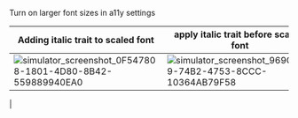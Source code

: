 Turn on larger font sizes in a11y settings

| Adding italic trait to scaled font | apply italic trait before scaling font | 
| ---------------------- | ------------- |
|![simulator_screenshot_0F547808-1801-4D80-8B42-559889940EA0](https://github.com/user-attachments/assets/baacfe4e-2396-493d-9bd3-d5b82e9a8cbe) | ![simulator_screenshot_969C8B69-74B2-4753-8CCC-10364AB79F58](https://github.com/user-attachments/assets/ff090681-c52a-490a-85b8-51ca0b1e0e64)
 |
